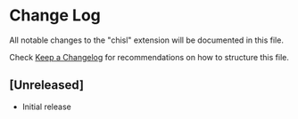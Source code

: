 # Change Log

All notable changes to the "chisl" extension will be documented in this file.

Check [Keep a Changelog](http://keepachangelog.com/) for recommendations on how to structure this file.

## [Unreleased]

- Initial release